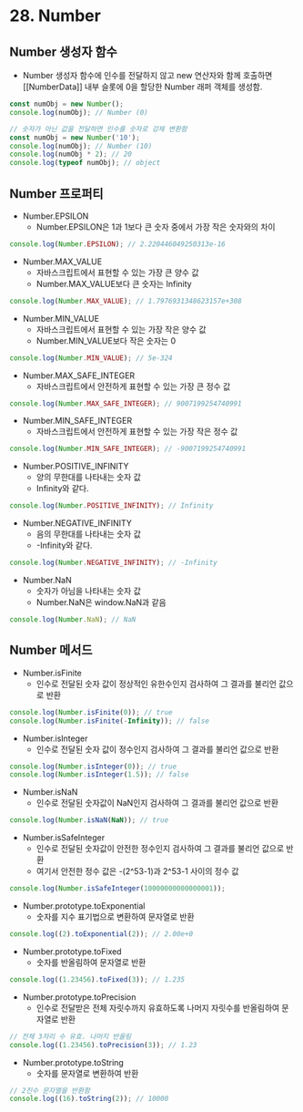 # 28. Number
## Number 생성자 함수
- Number 생성자 함수에 인수를 전달하지 않고 new 연산자와 함께 호출하면  
  [[NumberData]] 내부 슬롯에 0을 할당한 Number 래퍼 객체를 생성함.
```Javascript
const numObj = new Number();
console.log(numObj); // Number (0)

// 숫자가 아닌 값을 전달하면 인수를 숫자로 강제 변환함
const numObj = new Number('10');
console.log(numObj); // Number (10)
console.log(numObj * 2); // 20
console.log(typeof numObj); // object 
```
## Number 프로퍼티
- Number.EPSILON
  - Number.EPSILON은 1과 1보다 큰 숫자 중에서 가장 작은 숫자와의 차이
```Javascript
console.log(Number.EPSILON); // 2.220446049250313e-16
```
- Number.MAX_VALUE
  - 자바스크립트에서 표현할 수 있는 가장 큰 양수 값
  - Number.MAX_VALUE보다 큰 숫자는 Infinity
```Javascript
console.log(Number.MAX_VALUE); // 1.7976931348623157e+308
```
- Number.MIN_VALUE
  - 자바스크립트에서 표현할 수 있는 가장 작은 양수 값
  - Number.MIN_VALUE보다 작은 숫자는 0
```Javascript
console.log(Number.MIN_VALUE); // 5e-324
```
- Number.MAX_SAFE_INTEGER
  - 자바스크립트에서 안전하게 표현할 수 있는 가장 큰 정수 값
```Javascript
console.log(Number.MAX_SAFE_INTEGER); // 9007199254740991
```
- Number.MIN_SAFE_INTEGER
  - 자바스크립트에서 안전하게 표현할 수 있는 가장 작은 정수 값
```Javascript
console.log(Number.MIN_SAFE_INTEGER); // -9007199254740991
```
- Number.POSITIVE_INFINITY
  - 양의 무한대를 나타내는 숫자 값
  - Infinity와 같다.
```Javascript
console.log(Number.POSITIVE_INFINITY); // Infinity
```
- Number.NEGATIVE_INFINITY
  - 음의 무한대를 나타내는 숫자 값 
  - -Infinity와 같다.
```Javascript
console.log(Number.NEGATIVE_INFINITY); // -Infinity
```
- Number.NaN
  - 숫자가 아님을 나타내는 숫자 값
  - Number.NaN은 window.NaN과 같음
```Javascript
console.log(Number.NaN); // NaN
```
## Number 메서드
- Number.isFinite
  - 인수로 전달된 숫자 값이 정상적인 유한수인지 검사하여 그 결과를 불리언 값으로 반환
```Javascript
console.log(Number.isFinite(0)); // true
console.log(Number.isFinite(-Infinity)); // false
```
- Number.isInteger
  - 인수로 전달된 숫자 값이 정수인지 검사하여 그 결과를 불리언 값으로 반환
```Javascript
console.log(Number.isInteger(0)); // true
console.log(Number.isInteger(1.5)); // false
```
- Number.isNaN
  - 인수로 전달된 숫자값이 NaN인지 검사하여 그 결과를 불리언 값으로 반환
```Javascript
console.log(Number.isNaN(NaN)); // true
```
- Number.isSafeInteger
  - 인수로 전달된 숫자값이 안전한 정수인지 검사하여 그 결과를 불리언 값으로 반환
  - 여기서 안전한 정수 값은 -(2^53-1)과 2^53-1 사이의 정수 값
```Javascript
console.log(Number.isSafeInteger(10000000000000001));
```
- Number.prototype.toExponential
  - 숫자를 지수 표기법으로 변환하여 문자열로 반환
```Javascript
console.log((2).toExponential(2)); // 2.00e+0
```
- Number.prototype.toFixed
  - 숫자를 반올림하여 문자열로 반환
```Javascript
console.log((1.23456).toFixed(3)); // 1.235
```
- Number.prototype.toPrecision
  - 인수로 전달받은 전체 자릿수까지 유효하도록 나머지 자릿수를 반올림하여 문자열로 반환
```Javascript
// 전체 3자리 수 유효. 나머지 반올림
console.log((1.23456).toPrecision(3)); // 1.23
```
- Number.prototype.toString
  - 숫자를 문자열로 변환하여 반환
```Javascript
// 2진수 문자열을 반환함
console.log((16).toString(2)); // 10000
```